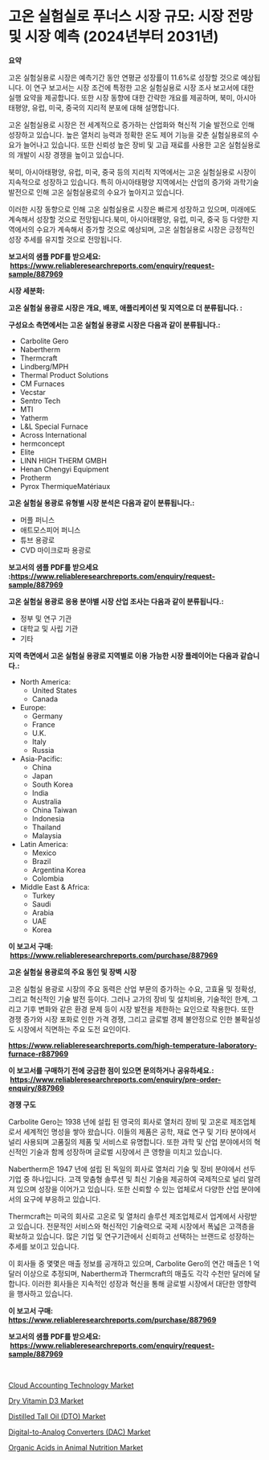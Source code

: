 <p><h1>고온 실험실로 푸너스 시장 규모: 시장 전망 및 시장 예측 (2024년부터 2031년)</h1></p><p><strong>요약</strong></p>
<p><p>고온 실험실용로 시장은 예측기간 동안 연평균 성장률이 11.6%로 성장할 것으로 예상됩니다. 이 연구 보고서는 시장 조건에 특정한 고온 실험실용로 시장 조사 보고서에 대한 실행 요약을 제공합니다. 또한 시장 동향에 대한 간략한 개요를 제공하며, 북미, 아시아태평양, 유럽, 미국, 중국의 지리적 분포에 대해 설명합니다.</p><p>고온 실험실용로 시장은 전 세계적으로 증가하는 산업화와 혁신적 기술 발전으로 인해 성장하고 있습니다. 높은 열처리 능력과 정확한 온도 제어 기능을 갖춘 실험실용로의 수요가 늘어나고 있습니다. 또한 신뢰성 높은 장비 및 고급 재료를 사용한 고온 실험실용로의 개발이 시장 경쟁을 높이고 있습니다.</p><p>북미, 아시아태평양, 유럽, 미국, 중국 등의 지리적 지역에서는 고온 실험실용로 시장이 지속적으로 성장하고 있습니다. 특히 아시아태평양 지역에서는 산업의 증가와 과학기술 발전으로 인해 고온 실험실용로의 수요가 높아지고 있습니다.</p><p>이러한 시장 동향으로 인해 고온 실험실용로 시장은 빠르게 성장하고 있으며, 미래에도 계속해서 성장할 것으로 전망됩니다.북미, 아시아태평양, 유럽, 미국, 중국 등 다양한 지역에서의 수요가 계속해서 증가할 것으로 예상되며, 고온 실험실용로 시장은 긍정적인 성장 추세를 유지할 것으로 전망됩니다.</p></p>
<p><strong>보고서의 샘플 PDF를 받으세요: &nbsp;<a href="https://www.reliableresearchreports.com/enquiry/request-sample/887969">https://www.reliableresearchreports.com/enquiry/request-sample/887969</a></strong></p>
<p><strong>시장 세분화:</strong></p>
<p><strong> 고온 실험실 용광로 시장은 개요, 배포, 애플리케이션 및 지역으로 더 분류됩니다. :</strong></p>
<p><strong>구성요소 측면에서는 고온 실험실 용광로 시장은 다음과 같이 분류됩니다.:</strong></p>
<p><ul><li>Carbolite Gero</li><li>Nabertherm</li><li>Thermcraft</li><li>Lindberg/MPH</li><li>Thermal Product Solutions</li><li>CM Furnaces</li><li>Vecstar</li><li>Sentro Tech</li><li>MTI</li><li>Yatherm</li><li>L&L Special Furnace</li><li>Across International</li><li>hermconcept</li><li>Elite</li><li>LINN HIGH THERM GMBH</li><li>Henan Chengyi Equipment</li><li>Protherm</li><li>Pyrox ThermiqueMatériaux</li></ul></p>
<p><strong> 고온 실험실 용광로 유형별 시장 분석은 다음과 같이 분류됩니다.:</strong></p>
<p><ul><li>머플 퍼니스</li><li>애트모스피어 퍼니스</li><li>튜브 용광로</li><li>CVD 마이크로파 용광로</li></ul></p>
<p><strong>보고서의 샘플 PDF를 받으세요 :<a href="https://www.reliableresearchreports.com/enquiry/request-sample/887969">https://www.reliableresearchreports.com/enquiry/request-sample/887969</a></strong></p>
<p><strong> 고온 실험실 용광로 응용 분야별 시장 산업 조사는 다음과 같이 분류됩니다.:</strong></p>
<p><ul><li>정부 및 연구 기관</li><li>대학교 및 사립 기관</li><li>기타</li></ul></p>
<p><strong>지역 측면에서 고온 실험실 용광로 지역별로 이용 가능한 시장 플레이어는 다음과 같습니다.:</strong></p>
<p><ul>
    <li>
        North America:
        <ul>
            <li>United States</li>
            <li>Canada</li>
        </ul>
    </li>
    <li>
        Europe:
        <ul>
            <li>Germany</li>
            <li>France</li>
            <li>U.K.</li>
            <li>Italy</li>
            <li>Russia</li>
        </ul>
    </li>
    <li>
        Asia-Pacific:
        <ul>
            <li>China</li>
            <li>Japan</li>
            <li>South Korea</li>
            <li>India</li>
            <li>Australia</li>
            <li>China Taiwan</li>
            <li>Indonesia</li>
            <li>Thailand</li>
            <li>Malaysia</li>
        </ul>
    </li>
    <li>
        Latin America:
        <ul>
            <li>Mexico</li>
            <li>Brazil</li>
            <li>Argentina Korea</li>
            <li>Colombia</li>
        </ul>
    </li>
    <li>
        Middle East & Africa:
        <ul>
            <li>Turkey</li>
            <li>Saudi</li>
            <li>Arabia</li>
            <li>UAE</li>
            <li>Korea</li>
        </ul>
    </li>
    </ul></p>
<p><strong>이 보고서 구매: &nbsp;<a href="https://www.reliableresearchreports.com/purchase/887969">https://www.reliableresearchreports.com/purchase/887969</a></strong></p>
<p><strong>고온 실험실 용광로의 주요 동인 및 장벽 시장</strong></p>
<p><p>고온 실험실 용광로 시장의 주요 동력은 산업 부문의 증가하는 수요, 고효율 및 정확성, 그리고 혁신적인 기술 발전 등이다. 그러나 고가의 장비 및 설치비용, 기술적인 한계, 그리고 기후 변화와 같은 환경 문제 등이 시장 발전을 제한하는 요인으로 작용한다. 또한 경쟁 증가와 시장 포화로 인한 가격 경쟁, 그리고 글로벌 경제 불안정으로 인한 불확실성도 시장에서 직면하는 주요 도전 요인이다.</p></p>
<p><strong><a href="https://www.reliableresearchreports.com/high-temperature-laboratory-furnace-r887969">https://www.reliableresearchreports.com/high-temperature-laboratory-furnace-r887969</a></strong></p>
<p><strong>이 보고서를 구매하기 전에 궁금한 점이 있으면 문의하거나 공유하세요.: &nbsp;<a href="https://www.reliableresearchreports.com/enquiry/pre-order-enquiry/887969">https://www.reliableresearchreports.com/enquiry/pre-order-enquiry/887969</a></strong></p>
<p><strong>경쟁 구도</strong></p>
<p><p>Carbolite Gero는 1938 년에 설립 된 영국의 회사로 열처리 장비 및 고온로 제조업체로서 세계적인 명성을 쌓아 왔습니다. 이들의 제품은 공학, 재료 연구 및 기타 분야에서 널리 사용되며 고품질의 제품 및 서비스로 유명합니다. 또한 과학 및 산업 분야에서의 혁신적인 기술과 함께 성장하며 글로벌 시장에서 큰 영향을 미치고 있습니다.</p><p>Nabertherm은 1947 년에 설립 된 독일의 회사로 열처리 기술 및 장비 분야에서 선두 기업 중 하나입니다. 고객 맞춤형 솔루션 및 최신 기술을 제공하여 국제적으로 널리 알려져 있으며 성장을 이어가고 있습니다. 또한 신뢰할 수 있는 업체로서 다양한 산업 분야에서의 요구에 부응하고 있습니다.</p><p>Thermcraft는 미국의 회사로 고온로 및 열처리 솔루션 제조업체로서 업계에서 사랑받고 있습니다. 전문적인 서비스와 혁신적인 기술력으로 국제 시장에서 폭넓은 고객층을 확보하고 있습니다. 많은 기업 및 연구기관에서 신뢰하고 선택하는 브랜드로 성장하는 추세를 보이고 있습니다.</p><p>이 회사들 중 몇몇은 매출 정보를 공개하고 있으며, Carbolite Gero의 연간 매출은 1 억 달러 이상으로 추정되며, Nabertherm과 Thermcraft의 매출도 각각 수천만 달러에 달합니다. 이러한 회사들은 지속적인 성장과 혁신을 통해 글로벌 시장에서 대단한 영향력을 행사하고 있습니다.</p></p>
<p><strong>이 보고서 구매: &nbsp; <a href="https://www.reliableresearchreports.com/purchase/887969">https://www.reliableresearchreports.com/purchase/887969</a></strong></p>
<p><strong>보고서의 샘플 PDF를 받으세요: &nbsp;<a href="https://www.reliableresearchreports.com/enquiry/request-sample/887969">https://www.reliableresearchreports.com/enquiry/request-sample/887969</a></strong><strong></strong></p>
<p>&nbsp;</p>
<p><p><a href="https://github.com/joannesouthgate/Market-Research-Report-List-2/blob/main/cloud-accounting-technology-market.md">Cloud Accounting Technology Market</a></p><p><a href="https://issuu.com/reportprime-2/docs/dry-vitamin-d3-market-size-2030.pptx">Dry Vitamin D3 Market</a></p><p><a href="https://www.linkedin.com/pulse/distilled-tall-oil-dto-market-research-report-key-successful-business-6ii3c?trackingId=EmoWvybobTAJfjABz2EwPg%3D%3D">Distilled Tall Oil (DTO) Market</a></p><p><a href="https://acidic-farm-354.notion.site/Digital-to-Analog-Converters-DAC-Market-Competitive-Analysis-Market-Trends-and-Forecast-to-2031-403b9c06346a4e65b792d44ee3bf6fb7">Digital-to-Analog Converters (DAC) Market</a></p><p><a href="https://issuu.com/reportprime-2/docs/organic-acids-in-animal-nutrition-market-size-2030">Organic Acids in Animal Nutrition Market</a></p></p>